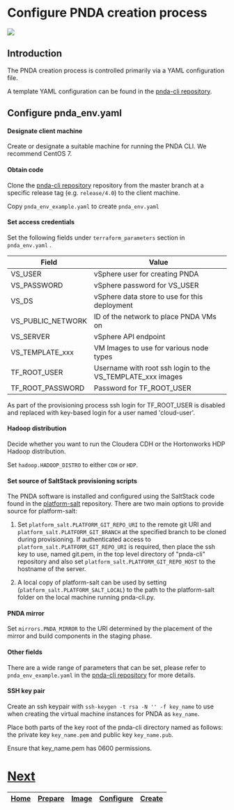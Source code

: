 # Configure PNDA creation process

![](../images/breadcrumbs-cfg.jpg)

## Introduction

The PNDA creation process is controlled primarily via a YAML configuration file.

A template YAML configuration can be found in the [pnda-cli repository](https://github.com/pndaproject/pnda-cli). 

## Configure pnda_env.yaml

#### Designate client machine

Create or designate a suitable machine for running the PNDA CLI. We recommend CentOS 7.

#### Obtain code

Clone the [pnda-cli repository](https://github.com/pndaproject/pnda-cli) repository from the master branch at a specific release tag (e.g. ```release/4.0```) to the client machine.

Copy ```pnda_env_example.yaml``` to create ```pnda_env.yaml```

#### Set access credentials

Set the following fields under `terraform_parameters` section in `pnda_env.yaml` .

| Field | Value |
| --- | --- |
|VS_USER| vSphere user for creating PNDA |
|VS_PASSWORD| vSphere password for VS_USER |
|VS_DS| vSphere data store to use for this deployment |
|VS_PUBLIC_NETWORK| ID of the network to place PNDA VMs on |
|VS_SERVER| vSphere API endpoint | 
|VS_TEMPLATE_xxx| VM Images to use for various node types | 
|TF_ROOT_USER| Username with root ssh login to the VS_TEMPLATE_xxx images |
|TF_ROOT_PASSWORD| Password for TF_ROOT_USER |

As part of the provisioning process ssh login for TF_ROOT_USER is disabled and replaced with key-based login for a user named 'cloud-user'.

#### Hadoop distribution

Decide whether you want to run the Cloudera CDH or the Hortonworks HDP Hadoop distribution.

Set `hadoop.HADOOP_DISTRO` to either `CDH` or `HDP`.

#### Set source of SaltStack provisioning scripts

The PNDA software is installed and configured using the SaltStack code found in the [platform-salt](https://github.com/pndaproject/platform-salt) repository. There are two main options to provide source for platform-salt:

1. Set `platform_salt.PLATFORM_GIT_REPO_URI` to the remote git URI and `platform_salt.PLATFORM_GIT_BRANCH` at the specified branch to be cloned during provisioning.
If authenticated access to `platform_salt.PLATFORM_GIT_REPO_URI` is required, then place the ssh key to use, named git.pem, in the top level directory of "pnda-cli" repository and also set `platform_salt.PLATFORM_GIT_REPO_HOST` to the hostname of the server.

2. A local copy of platform-salt can be used by setting (`platform_salt.PLATFORM_SALT_LOCAL`) to the path to the platform-salt folder on the local machine running pnda-cli.py.

#### PNDA mirror

Set `mirrors.PNDA_MIRROR` to the URI determined by the placement of the mirror and build components in the staging phase.

#### Other fields

There are a wide range of parameters that can be set, please refer to ```pnda_env_example.yaml``` in the [pnda-cli repository](https://github.com/pndaproject/pnda-cli) for more details.

#### SSH key pair

Create an ssh keypair with `ssh-keygen -t rsa -N '' -f key_name` to use when creating the virtual machine instances for PNDA as ```key_name```. 

Place both parts of the key root of the pnda-cli directory named as follows: the private key ```key_name.pem``` and public key ```key_name.pub```. 

Ensure that key_name.pem has 0600 permissions. 

# [Next](CREATE.md)

| [Home](../OVERVIEW.md) | [Prepare](PREPARE.md) | [Image](IMAGE.md) | [Configure](CONFIGURE.md) | [Create](CREATE.md) | 
| --- | --- | --- | --- | --- | 
